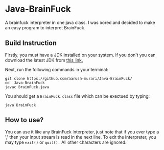 # Java-BrainFuck
A brainfuck interpreter in one java class. I was bored and decided to make an easy program to interpret BrainFuck.

## Build Instruction
Firstly, you must have a JDK installed on your system. If you don't you can download the latest JDK from [this link.](https://www.oracle.com/java/technologies/downloads/)

Next, run the following commands in your terminal:
```console
git clone https://github.com/aarush-murari/Java-BrainFuck/
cd  Java-BrainFuck
javac BrainFuck.java
```
You should get a `BrainFuck.class` file which can be exectued by typing:
```
java BrainFuck
```

## How to use?

You can use it like any BrainFuck Interpreter, just note that if you ever type a ',' then your input stream is read in the next line. To exit the interpreter, you may type `exit()` or `quit().` All other characters are ignored.

